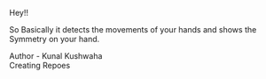 Hey!!
<br>

So Basically it detects the movements of your hands and shows the Symmetry on your hand.<br>

Author - Kunal Kushwaha<br>
Creating Repoes